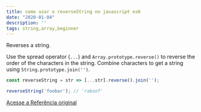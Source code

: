 ```yaml
---
title: como usar o reverseString no javascript es6
date: "2020-01-04"
description: ''
tags: string,array,beginner
---
```


Reverses a string.

Use the spread operator (`...`) and `Array.prototype.reverse()` to reverse the order of the characters in the string.
Combine characters to get a string using `String.prototype.join('')`.

```js
const reverseString = str => [...str].reverse().join('');
```

```js
reverseString('foobar'); // 'raboof'
```


[Acesse a Referência original](http://github.com/30-seconds/)
